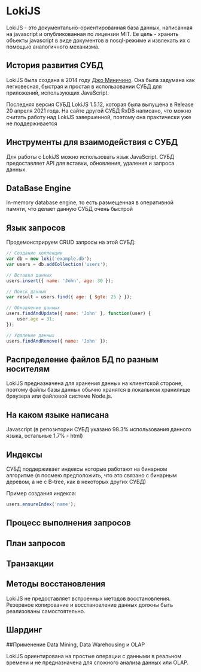 # LokiJS

LokiJS - это документально-ориентированная база данных, написанная на javascript и опубликованная по лицензии MIT. Ее цель - хранить объекты javascript в виде документов в nosql-режиме и извлекать их с помощью аналогичного механизма.

## История развития СУБД
LokiJS была создана в 2014 году [Джо Миничино](https://github.com/techfort). Она была задумана как легковесная, быстрая и простая в использовании СУБД для приложений, использующих JavaScript.

Последняя версия СУБД LokiJS 1.5.12, которая была выпущена в Release 20 апреля 2021 года. На сайте другой СУБД RxDB написано, что можно считать работу над LokiJS завершенной, поэтому она практически уже не поддерживается

## Инструменты для взаимодействия с СУБД

Для работы с LokiJS можно использовать язык JavaScript. СУБД предоставляет API для вставки, обновления, удаления и запроса данных.

## DataBase Engine

In-memory database engine, то есть размещенная в оперативной памяти, что делает данную СУБД очень быстрой

## Язык запросов

Продемонстрируем CRUD запросы на этой СУБД:

```javascript
// Создание коллекции
var db = new loki('example.db');
var users = db.addCollection('users');

// Вставка данных
users.insert({ name: 'John', age: 30 });

// Поиск данных
var result = users.find({ age: { $gte: 25 } });

// Обновление данных
users.findAndUpdate({ name: 'John' }, function(user) {
    user.age = 31;
});

// Удаление данных
users.findAndRemove({ name: 'John' });
```

## Распределение файлов БД по разным носителям

LokiJS предназначена для хранения данных на клиентской стороне, поэтому файлы базы данных обычно хранятся в локальном хранилище браузера или файловой системе Node.js.

## На каком языке написана

Javascript (в репозитории СУБД указано 98.3% использования данного языка, остальные 1.7% - html)

## Индексы

СУБД поддерживает индексы которые работают на бинарном алгоритме (я посмею предположить, что это связано с бинарным деревом, а не с B-tree, как в некоторых других СУБД) 

Пример создания индекса:

``` javascript
users.ensureIndex('name');
```

## Процесс выполнения запросов

## План запросов

## Транзакции

## Методы восстановления

LokiJS не предоставляет встроенных методов восстановления. Резервное копирование и восстановление данных должны быть реализованы самостоятельно.

## Шардинг

##Применение Data Mining, Data Warehousing и OLAP

LokiJS ориентирована на простые операции с данными в реальном времени и не предназначена для сложного анализа данных или OLAP.




